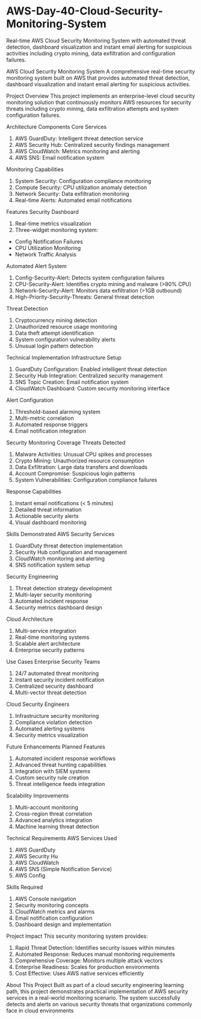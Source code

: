 # AWS-Day-40-Cloud-Security-Monitoring-System
Real-time AWS Cloud Security Monitoring System with automated threat detection, dashboard visualization and instant email alerting for suspicious activities including crypto mining, data exfiltration and configuration failures.

AWS Cloud Security Monitoring System
A comprehensive real-time security monitoring system built on AWS that provides automated threat detection, dashboard visualization and instant email alerting for suspicious activities.

Project Overview
This project implements an enterprise-level cloud security monitoring solution that continuously monitors AWS resources for security threats including crypto mining, data exfiltration attempts and system configuration failures.

Architecture Components
Core Services
1. AWS GuardDuty: Intelligent threat detection service
2. AWS Security Hub: Centralized security findings management
3. AWS CloudWatch: Metrics monitoring and alerting
4. AWS SNS: Email notification system

Monitoring Capabilities
1. System Security: Configuration compliance monitoring
2. Compute Security: CPU utilization anomaly detection
3. Network Security: Data exfiltration monitoring
4. Real-time Alerts: Automated email notifications

Features
Security Dashboard
1. Real-time metrics visualization
2. Three-widget monitoring system:
  * Config Notification Failures
  * CPU Utilization Monitoring
  * Network Traffic Analysis

Automated Alert System
1. Config-Security-Alert: Detects system configuration failures
2. CPU-Security-Alert: Identifies crypto mining and malware (>80% CPU)
3. Network-Security-Alert: Monitors data exfiltration (>1GB outbound)
4. High-Priority-Security-Threats: General threat detection

Threat Detection
1. Cryptocurrency mining detection
2. Unauthorized resource usage monitoring
3. Data theft attempt identification
4. System configuration vulnerability alerts
5. Unusual login pattern detection

Technical Implementation
Infrastructure Setup
1. GuardDuty Configuration: Enabled intelligent threat detection
2. Security Hub Integration: Centralized security management
3. SNS Topic Creation: Email notification system
4. CloudWatch Dashboard: Custom security monitoring interface

Alert Configuration
1. Threshold-based alarming system
2. Multi-metric correlation
3. Automated response triggers
4. Email notification integration


Security Monitoring Coverage
Threats Detected
1. Malware Activities: Unusual CPU spikes and processes
2. Crypto Mining: Unauthorized resource consumption
3. Data Exfiltration: Large data transfers and downloads
4. Account Compromise: Suspicious login patterns
5. System Vulnerabilities: Configuration compliance failures

Response Capabilities
1. Instant email notifications (< 5 minutes)
2. Detailed threat information
3. Actionable security alerts
4. Visual dashboard monitoring

Skills Demonstrated
AWS Security Services
1. GuardDuty threat detection implementation
2. Security Hub configuration and management
3. CloudWatch monitoring and alerting
4. SNS notification system setup

Security Engineering
1. Threat detection strategy development
2. Multi-layer security monitoring
3. Automated incident response
4. Security metrics dashboard design

Cloud Architecture
1. Multi-service integration
2. Real-time monitoring systems
3. Scalable alert architecture
4. Enterprise security patterns

Use Cases
Enterprise Security Teams
1. 24/7 automated threat monitoring
2. Instant security incident notification
3. Centralized security dashboard
4. Multi-vector threat detection

Cloud Security Engineers
1. Infrastructure security monitoring
2. Compliance violation detection
3. Automated alerting systems
4. Security metrics visualization

Future Enhancements
Planned Features
1. Automated incident response workflows
2. Advanced threat hunting capabilities
3. Integration with SIEM systems
4. Custom security rule creation
5. Threat intelligence feeds integration

Scalability Improvements
1. Multi-account monitoring
2. Cross-region threat correlation
3. Advanced analytics integration
4. Machine learning threat detection

Technical Requirements
AWS Services Used
1. AWS GuardDuty
2. AWS Security Hu
3. AWS CloudWatch
4. AWS SNS (Simple Notification Service)
5. AWS Config

Skills Required
1. AWS Console navigation
2. Security monitoring concepts
3. CloudWatch metrics and alarms
4. Email notification configuration
5. Dashboard design and implementation

Project Impact
This security monitoring system provides:
1. Rapid Threat Detection: Identifies security issues within minutes
2. Automated Response: Reduces manual monitoring requirements
3. Comprehensive Coverage: Monitors multiple attack vectors
4. Enterprise Readiness: Scales for production environments
5. Cost Effective: Uses AWS native services efficiently

About This Project
Built as part of a cloud security engineering learning path, this project demonstrates practical implementation of AWS security services in a real-world monitoring scenario. 
The system successfully detects and alerts on various security threats that organizations commonly face in cloud environments

